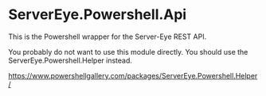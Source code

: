 # ServerEye.Powershell.Api

This is the Powershell wrapper for the Server-Eye REST API.

You probably do not want to use this module directly. You should use the ServerEye.Powershell.Helper instead.

<https://www.powershellgallery.com/packages/ServerEye.Powershell.Helper/>